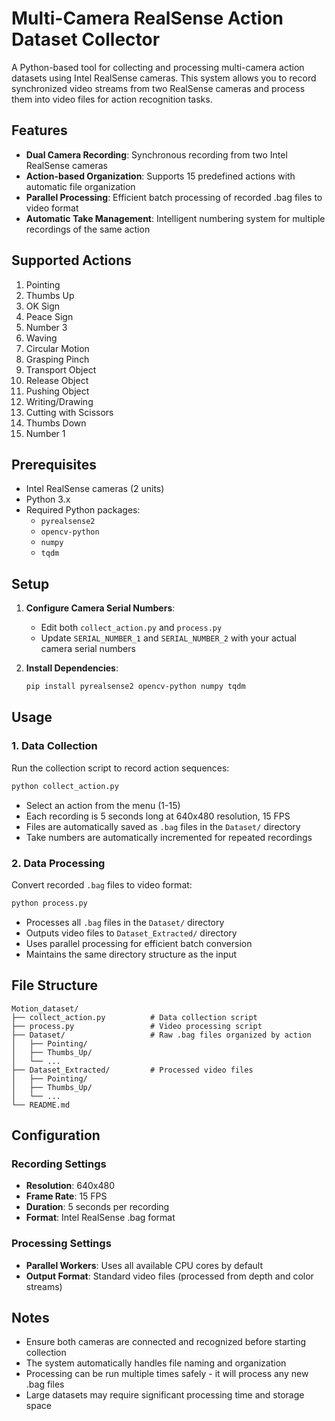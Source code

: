 # Multi-Camera RealSense Action Dataset Collector

A Python-based tool for collecting and processing multi-camera action datasets using Intel RealSense cameras. This system allows you to record synchronized video streams from two RealSense cameras and process them into video files for action recognition tasks.

## Features

- **Dual Camera Recording**: Synchronous recording from two Intel RealSense cameras
- **Action-based Organization**: Supports 15 predefined actions with automatic file organization
- **Parallel Processing**: Efficient batch processing of recorded .bag files to video format
- **Automatic Take Management**: Intelligent numbering system for multiple recordings of the same action

## Supported Actions

1. Pointing
2. Thumbs Up
3. OK Sign
4. Peace Sign
5. Number 3
6. Waving
7. Circular Motion
8. Grasping Pinch
9. Transport Object
10. Release Object
11. Pushing Object
12. Writing/Drawing
13. Cutting with Scissors
14. Thumbs Down
15. Number 1

## Prerequisites

- Intel RealSense cameras (2 units)
- Python 3.x
- Required Python packages:
  - `pyrealsense2`
  - `opencv-python`
  - `numpy`
  - `tqdm`

## Setup

1. **Configure Camera Serial Numbers**: 
   - Edit both `collect_action.py` and `process.py`
   - Update `SERIAL_NUMBER_1` and `SERIAL_NUMBER_2` with your actual camera serial numbers

2. **Install Dependencies**:
   ```bash
   pip install pyrealsense2 opencv-python numpy tqdm
   ```

## Usage

### 1. Data Collection

Run the collection script to record action sequences:

```bash
python collect_action.py
```

- Select an action from the menu (1-15)
- Each recording is 5 seconds long at 640x480 resolution, 15 FPS
- Files are automatically saved as `.bag` files in the `Dataset/` directory
- Take numbers are automatically incremented for repeated recordings

### 2. Data Processing

Convert recorded `.bag` files to video format:

```bash
python process.py
```

- Processes all `.bag` files in the `Dataset/` directory
- Outputs video files to `Dataset_Extracted/` directory
- Uses parallel processing for efficient batch conversion
- Maintains the same directory structure as the input

## File Structure

```
Motion_dataset/
├── collect_action.py          # Data collection script
├── process.py                 # Video processing script
├── Dataset/                   # Raw .bag files organized by action
│   ├── Pointing/
│   ├── Thumbs_Up/
│   └── ...
├── Dataset_Extracted/         # Processed video files
│   ├── Pointing/
│   ├── Thumbs_Up/
│   └── ...
└── README.md
```

## Configuration

### Recording Settings
- **Resolution**: 640x480
- **Frame Rate**: 15 FPS
- **Duration**: 5 seconds per recording
- **Format**: Intel RealSense .bag format

### Processing Settings
- **Parallel Workers**: Uses all available CPU cores by default
- **Output Format**: Standard video files (processed from depth and color streams)

## Notes

- Ensure both cameras are connected and recognized before starting collection
- The system automatically handles file naming and organization
- Processing can be run multiple times safely - it will process any new .bag files
- Large datasets may require significant processing time and storage space 